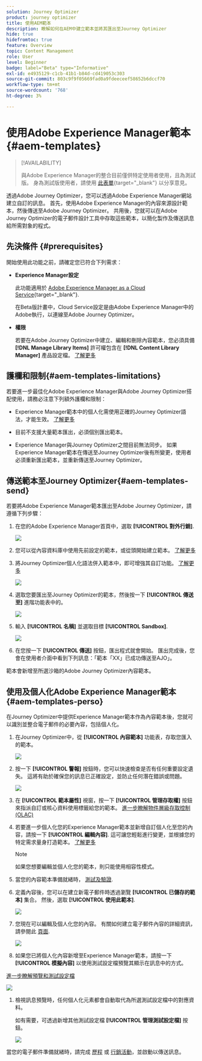 ```yaml
---
solution: Journey Optimizer
product: journey optimizer
title: 使用AEM範本
description: 瞭解如何在AEM中建立範本並將其匯出至Journey Optimizer
hide: true
hidefromtoc: true
feature: Overview
topic: Content Management
role: User
level: Beginner
badge: label="Beta" type="Informative"
exl-id: e4935129-c1cb-41b1-b84d-cd419053c303
source-git-commit: 803c9f9f05669fad0a9fdeeceef58652b6dccf70
workflow-type: tm+mt
source-wordcount: '768'
ht-degree: 3%

---
```


# 使用Adobe Experience Manager範本 {#aem-templates}

>[!AVAILABILITY]
>
>與Adobe Experience Manager的整合目前僅供特定使用者使用，且為測試版。
> 身為測試版使用者，請使用 [此表單](https://forms.office.com/pages/responsepage.aspx?id=Wht7-jR7h0OUrtLBeN7O4Wf0cbVTQ3tCpW_unE-w8-JUN1FaNlAzNkhPSUdaSkJXVFRCNTRJNVRFSy4u){target="_blank"} 以分享意見。

透過Adobe Journey Optimizer，您可以透過Adobe Experience Manager網站建立自訂的訊息。 首先，使用Adobe Experience Manager的內容來源設計範本，然後傳送至Adobe Journey Optimizer。 共用後，您就可以在Adobe Journey Optimizer的電子郵件設計工具中存取這些範本，以簡化製作及傳送訊息給所需對象的程式。

## 先決條件 {#prerequisites}

開始使用此功能之前，請確定您已符合下列需求：

* **Experience Manager設定**

   此功能適用於 [Adobe Experience Manager as a Cloud Service](https://experienceleague.adobe.com/docs/experience-manager-cloud-service/content/overview/introduction.html){target="_blank"}.

   在Beta版計畫中，Cloud Service設定是由Adobe Experience Manager中的Adobe執行，以連線至Adobe Journey Optimizer。

* **權限**

   若要在Adobe Journey Optimizer中建立、編輯和刪除內容範本，您必須具備 **[!DNL Manage Library Items]** 許可權包含在 **[!DNL Content Library Manager]** 產品設定檔。 [了解更多](../administration/ootb-product-profiles.md#content-library-manager)

## 護欄和限制{#aem-templates-limitations}

若要進一步最佳化Adobe Experience Manager與Adobe Journey Optimizer搭配使用，請務必注意下列額外護欄和限制：

* Experience Manager範本中的個人化需使用正確的Journey Optimizer語法，才能生效。 [了解更多](../personalization/personalization-syntax.md)

* 目前不支援大量範本匯出，必須個別匯出範本。

* Experience Manager與Journey Optimizer之間目前無法同步。 如果Experience Manager範本在傳送至Journey Optimizer後有所變更，使用者必須重新匯出範本，並重新傳送至Journey Optimizer。

## 傳送範本至Journey Optimizer{#aem-templates-send}

若要將Adobe Experience Manager範本匯出至Adobe Journey Optimizer，請遵循下列步驟：

1. 在您的Adobe Experience Manager首頁中，選取 **[!UICONTROL 對外行銷]**.

   ![](assets/aem-outbound-menu.png)

1. 您可以從內容資料庫中使用先前設定的範本，或從頭開始建立範本。 [了解更多](https://experienceleague.adobe.com/docs/experience-manager-65/authoring/authoring/managing-pages.html?lang=en#creating-a-new-page)

1. 將Journey Optimizer個人化語法併入範本中，即可增強其自訂功能。 [了解更多](../personalization/personalization-syntax.md)

   ![](assets/aem_ajo_4.png)

1. 選取您要匯出至Journey Optimizer的範本，然後按一下 **[!UICONTROL 傳送至]** 進階功能表中的。

   ![](assets/aem-advanced-menu.png)

1. 輸入 **[!UICONTROL 名稱]** 並選取目標 **[!UICONTROL Sandbox]**.

   ![](assets/aem-send-template-settings.png)

1. 在您按一下 **[!UICONTROL 傳送]** 按鈕，匯出程式就會開始。 匯出完成後，您會在使用者介面中看到下列訊息：「範本「XX」已成功傳送至AJO」。

範本會新增至所選沙箱的Adobe Journey Optimizer內容範本。

## 使用及個人化Adobe Experience Manager範本{#aem-templates-perso}

在Journey Optimizer中提供Experience Manager範本作為內容範本後，您就可以識別並整合電子郵件的必要內容，包括個人化。

1. 在Journey Optimizer中，從 **[!UICONTROL 內容範本]** 功能表，存取您匯入的範本。

   ![](assets/aem_ajo_1.png)

1. 按一下 **[!UICONTROL 警報]** 按鈕時，您可以快速檢查是否有任何重要設定遺失。 這將有助於確保您的訊息已正確設定，並防止任何潛在錯誤或問題。

   ![](assets/aem_ajo_2.png)

1. 在 **[!UICONTROL 範本屬性]** 視窗，按一下 **[!UICONTROL 管理存取權]** 按鈕來指派自訂或核心資料使用標籤給您的範本。 [進一步瞭解物件層級存取控制(OLAC)](../administration/object-based-access.md)

1. 若要進一步個人化您的Experience Manager範本並新增自訂個人化至您的內容，請按一下 **[!UICONTROL 編輯內容]**. 這可讓您輕鬆進行變更，並根據您的特定需求量身打造範本。 [了解更多](get-started-email-design.md)

   >[!NOTE]
   >
   > 如果您想要編輯並個人化您的範本，則只能使用相容性模式。

1. 當您的內容範本準備就緒時， [測試及驗證](content-templates.md#test-template).

1. 定義內容後，您可以在建立新電子郵件時透過瀏覽 **[!UICONTROL 已儲存的範本]** 集合。 然後，選取 **[!UICONTROL 使用此範本]**.

   ![](assets/aem_ajo_3.png)

1. 您現在可以編輯及個人化您的內容。 有關如何建立電子郵件內容的詳細資訊，請參閱此 [頁面](content-from-scratch.md).

   ![](assets/aem_ajo_5.png)

1. 如果您已將個人化內容新增至Experience Manager範本，請按一下 **[!UICONTROL 模擬內容]** 以使用測試設定檔預覽其顯示在訊息中的方式。

[進一步瞭解預覽和測試設定檔](../email/preview.md)

   ![](assets/aem_ajo_6.png)

1. 檢視訊息預覽時，任何個人化元素都會自動取代為所選測試設定檔中的對應資料。

   如有需要，可透過新增其他測試設定檔 **[!UICONTROL 管理測試設定檔]** 按鈕。

   ![](assets/aem_ajo_7.png)

當您的電子郵件準備就緒時，請完成 [歷程](../building-journeys/journey-gs.md) 或 [行銷活動](../campaigns/create-campaign.md)，並啟動以傳送訊息。
